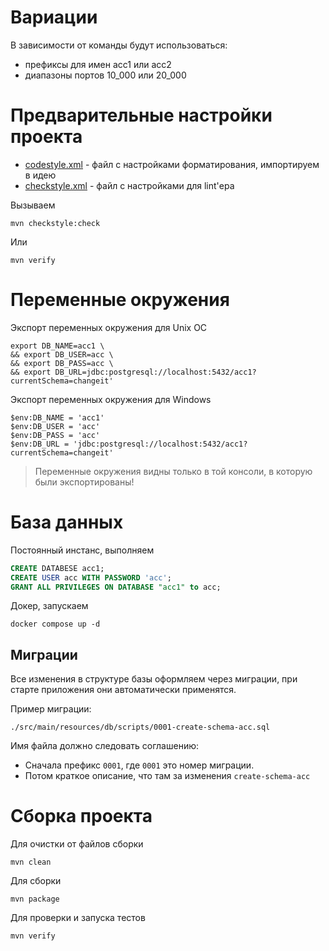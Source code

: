 # Вариации

В зависимости от команды будут использоваться:

* префиксы для имен acc1 или acc2
* диапазоны портов 10_000 или 20_000

# Предварительные настройки проекта

* [codestyle.xml](codestyle.xml) - файл с настройками форматирования, импортируем в идею
* [checkstyle.xml](checkstyle.xml) - файл с настройками для lint'ера

Вызываем
```
mvn checkstyle:check
``` 
Или
```
mvn verify
``` 


# Переменные окружения

Экспорт переменных окружения для Unix ОС

```shell
export DB_NAME=acc1 \
&& export DB_USER=acc \
&& export DB_PASS=acc \
&& export DB_URL=jdbc:postgresql://localhost:5432/acc1?currentSchema=changeit'
```

Экспорт переменных окружения для Windows

```shell
$env:DB_NAME = 'acc1'
$env:DB_USER = 'acc'
$env:DB_PASS = 'acc'
$env:DB_URL = 'jdbc:postgresql://localhost:5432/acc1?currentSchema=changeit'
```

> Переменные окружения видны только в той консоли, в которую были экспортированы!

# База данных

Постоянный инстанс, выполняем
```sql
CREATE DATABESE acc1;
CREATE USER acc WITH PASSWORD 'acc';
GRANT ALL PRIVILEGES ON DATABASE "acc1" to acc;
```

Докер, запускаем

```shell
docker compose up -d
```

## Миграции

Все изменения в структуре базы оформляем через миграции, при старте приложения они автоматически
применятся.

Пример миграции:

```
./src/main/resources/db/scripts/0001-create-schema-acc.sql
```

Имя файла должно следовать соглашению:

* Сначала префикс `0001`, где `0001` это номер миграции.
* Потом краткое описание, что там за изменения `create-schema-acc`

# Сборка проекта

Для очистки от файлов сборки

```
mvn clean
```

Для сборки

```
mvn package
```

Для проверки и запуска тестов

```
mvn verify
```
